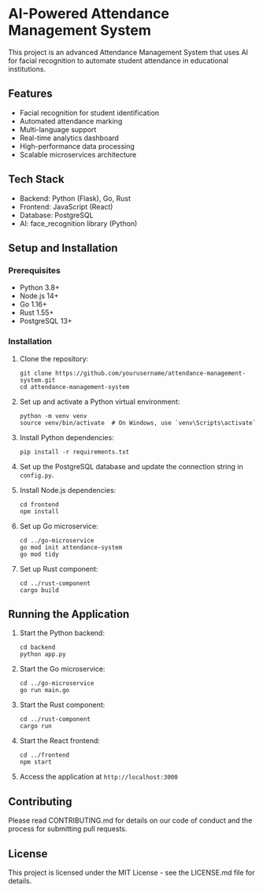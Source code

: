 # AI-Powered Attendance Management System

This project is an advanced Attendance Management System that uses AI for facial recognition to automate student attendance in educational institutions.

## Features

- Facial recognition for student identification
- Automated attendance marking
- Multi-language support
- Real-time analytics dashboard
- High-performance data processing
- Scalable microservices architecture

## Tech Stack

- Backend: Python (Flask), Go, Rust
- Frontend: JavaScript (React)
- Database: PostgreSQL
- AI: face_recognition library (Python)

## Setup and Installation

### Prerequisites

- Python 3.8+
- Node.js 14+
- Go 1.16+
- Rust 1.55+
- PostgreSQL 13+

### Installation

1. Clone the repository:
   ```
   git clone https://github.com/yourusername/attendance-management-system.git
   cd attendance-management-system
   ```

2. Set up and activate a Python virtual environment:
   ```
   python -m venv venv
   source venv/bin/activate  # On Windows, use `venv\Scripts\activate`
   ```

3. Install Python dependencies:
   ```
   pip install -r requirements.txt
   ```

4. Set up the PostgreSQL database and update the connection string in `config.py`.

5. Install Node.js dependencies:
   ```
   cd frontend
   npm install
   ```

6. Set up Go microservice:
   ```
   cd ../go-microservice
   go mod init attendance-system
   go mod tidy
   ```

7. Set up Rust component:
   ```
   cd ../rust-component
   cargo build
   ```

## Running the Application

1. Start the Python backend:
   ```
   cd backend
   python app.py
   ```

2. Start the Go microservice:
   ```
   cd ../go-microservice
   go run main.go
   ```

3. Start the Rust component:
   ```
   cd ../rust-component
   cargo run
   ```

4. Start the React frontend:
   ```
   cd ../frontend
   npm start
   ```

5. Access the application at `http://localhost:3000`

## Contributing

Please read CONTRIBUTING.md for details on our code of conduct and the process for submitting pull requests.

## License

This project is licensed under the MIT License - see the LICENSE.md file for details.